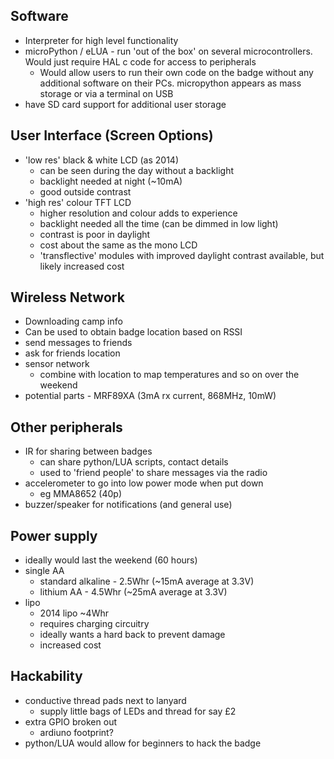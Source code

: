 ## Software

- Interpreter for high level functionality
- microPython / eLUA - run 'out of the box' on several microcontrollers.
  Would just require HAL c code for access to peripherals
  - Would allow users to run their own code on the badge without any
    additional software on their PCs. micropython appears as mass
    storage or via a terminal on USB
- have SD card support for additional user storage

## User Interface (Screen Options)

- 'low res' black & white LCD (as 2014)
  - can be seen during the day without a backlight
  - backlight needed at night (~10mA)
  - good outside contrast
- 'high res' colour TFT LCD
  - higher resolution and colour adds to experience
  - backlight needed all the time (can be dimmed in low light)
  - contrast is poor in daylight
  - cost about the same as the mono LCD
  - 'transflective' modules with improved daylight contrast available,
    but likely increased cost

## Wireless Network

- Downloading camp info
- Can be used to obtain badge location based on RSSI
- send messages to friends
- ask for friends location
- sensor network
  - combine with location to map temperatures and so on over the weekend
- potential parts - MRF89XA (3mA rx current, 868MHz, 10mW)

## Other peripherals

- IR for sharing between badges
  - can share python/LUA scripts, contact details
  - used to 'friend people' to share messages via the radio
- accelerometer to go into low power mode when put down
  - eg MMA8652 (40p)
- buzzer/speaker for notifications (and general use)

## Power supply

- ideally would last the weekend (60 hours)
- single AA
  - standard alkaline - 2.5Whr (~15mA average at 3.3V)
  - lithium AA - 4.5Whr (~25mA average at 3.3V)
- lipo
  - 2014 lipo ~4Whr
  - requires charging circuitry
  - ideally wants a hard back to prevent damage
  - increased cost

## Hackability

- conductive thread pads next to lanyard
  - supply little bags of LEDs and thread for say £2
- extra GPIO broken out
  - ardiuno footprint?
- python/LUA would allow for beginners to hack the badge
